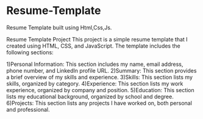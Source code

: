 # Resume-Template
Resume Template built using Html,Css,Js.

Resume Template Project
This project is a simple resume template that I created using HTML, CSS, and JavaScript. The template includes the following sections:

1)Personal Information: This section includes my name, email address, phone number, and LinkedIn profile URL.
2)Summary: This section provides a brief overview of my skills and experience.
3)Skills: This section lists my skills, organized by category.
4)Experience: This section lists my work experience, organized by company and position.
5)Education: This section lists my educational background, organized by school and degree.
6)Projects: This section lists any projects I have worked on, both personal and professional.
